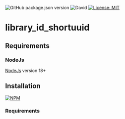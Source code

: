 ![GitHub package.json version](https://img.shields.io/github/package-json/v/thzero/library_id_shortuuid)
![David](https://img.shields.io/david/thzero/library_id_shortuuid)
[![License: MIT](https://img.shields.io/badge/License-MIT-yellow.svg)](https://opensource.org/licenses/MIT)

# library_id_shortuuid

## Requirements

### NodeJs

[NodeJs](https://nodejs.org) version 18+

## Installation

[![NPM](https://nodei.co/npm/@thzero/library_id_shortuuid.png?compact=true)](https://npmjs.org/package/@thzero/library_id_shortuuid)

### Requirements
